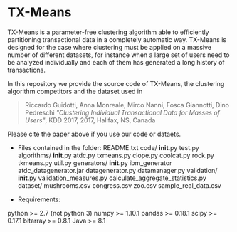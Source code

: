# TX-Means

TX-Means is a parameter-free clustering algorithm able to efficiently partitioning transactional data in a completely automatic way.
TX-Means is designed for the case where clustering must be applied on a massive number of different datasets, for instance when a large set of users need to be analyzed individually and each of them has generated a long history of transactions.

In this repository we provide the source code of TX-Means, the clustering algorithm competitors and the dataset used in
> Riccardo Guidotti, Anna Monreale, Mirco Nanni, Fosca Giannotti, Dino Pedreschi *"Clustering Individual Transactional Data for Masses of Users"*, KDD 2017, 2017, Halifax, NS, Canada

Please cite the paper above if you use our code or dataets.


- Files contained in the folder:
	README.txt
	code/
		__init__.py
		test.py
		algorithms/
			__init__.py
			atdc.py
			txmeans.py
			clope.py
			coolcat.py
			rock.py
			tkmeans.py
			util.py
		generators/
			__init__.py
			ibm_generator
			atdc_datagenerator.jar
			datagenerator.py
			datamanager.py
		validation/
			__init__.py
			validation_measures.py
			calculate_aggregate_statistics.py		
	dataset/
		mushrooms.csv
		congress.csv
		zoo.csv
		sample_real_data.csv
	

- Requirements:

python >= 2.7 (not python 3)
numpy >= 1.10.1
pandas >= 0.18.1
scipy >= 0.17.1
bitarray >= 0.8.1
Java >= 8.1
